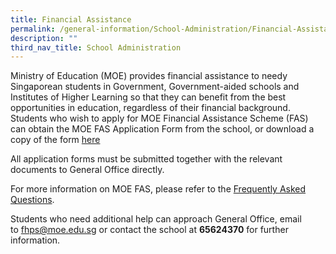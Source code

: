 ```yaml
---
title: Financial Assistance
permalink: /general-information/School-Administration/Financial-Assistance/
description: ""
third_nav_title: School Administration
---
```

Ministry of Education (MOE) provides financial assistance to needy Singaporean students in Government, Government-aided schools and Institutes of Higher Learning so that they can benefit from the best opportunities in education, regardless of their financial background. Students who wish to apply for MOE Financial Assistance Scheme (FAS) can obtain the MOE FAS Application Form from the school, or download a copy of the form [here](/files/Financial%20Assistance/moe%20fas%20application%20form%20oct%202022.pdf)

  

All application forms must be submitted together with the relevant documents to General Office directly.

  

For more information on MOE FAS, please refer to the [Frequently Asked Questions](https://va.ecitizen.gov.sg/cfp/customerPages/moe/explorefaq.aspx?Category=32819&utm_source=moe-corp-site&utm_medium=referral&_ga=2.99276766.1791895176.1550106530-442561586.1542171218).

  

Students who need additional help can approach General Office, email to [fhps@moe.edu.sg](mailto:fhps@moe.edu.sg) or contact the school at **65624370** for further information.
